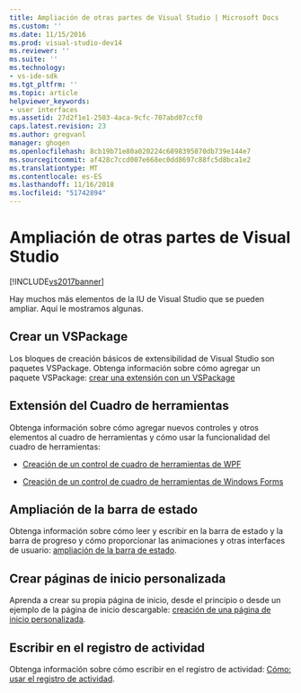 ```yaml
---
title: Ampliación de otras partes de Visual Studio | Microsoft Docs
ms.custom: ''
ms.date: 11/15/2016
ms.prod: visual-studio-dev14
ms.reviewer: ''
ms.suite: ''
ms.technology:
- vs-ide-sdk
ms.tgt_pltfrm: ''
ms.topic: article
helpviewer_keywords:
- user interfaces
ms.assetid: 27d2f1e1-2503-4aca-9cfc-707abd07ccf0
caps.latest.revision: 23
ms.author: gregvanl
manager: ghogen
ms.openlocfilehash: 8cb19b71e80a020224c6898395070db739e144e7
ms.sourcegitcommit: af428c7ccd007e668ec0dd8697c88fc5d8bca1e2
ms.translationtype: MT
ms.contentlocale: es-ES
ms.lasthandoff: 11/16/2018
ms.locfileid: "51742894"
---
```

# <a name="extending-other-parts-of-visual-studio"></a>Ampliación de otras partes de Visual Studio
[!INCLUDE[vs2017banner](../includes/vs2017banner.md)]

Hay muchos más elementos de la IU de Visual Studio que se pueden ampliar. Aquí le mostramos algunas.  
  
## <a name="creating-a-vspackage"></a>Crear un VSPackage  
 Los bloques de creación básicos de extensibilidad de Visual Studio son paquetes VSPackage.  Obtenga información sobre cómo agregar un paquete VSPackage: [crear una extensión con un VSPackage](../extensibility/creating-an-extension-with-a-vspackage.md)  
  
## <a name="extending-the-toolbox"></a>Extensión del Cuadro de herramientas  
 Obtenga información sobre cómo agregar nuevos controles y otros elementos al cuadro de herramientas y cómo usar la funcionalidad del cuadro de herramientas:  
  
-   [Creación de un control de cuadro de herramientas de WPF](../extensibility/creating-a-wpf-toolbox-control.md)  
  
-   [Creación de un control de cuadro de herramientas de Windows Forms](../extensibility/creating-a-windows-forms-toolbox-control.md)  
  
## <a name="extending-the-status-bar"></a>Ampliación de la barra de estado  
 Obtenga información sobre cómo leer y escribir en la barra de estado y la barra de progreso y cómo proporcionar las animaciones y otras interfaces de usuario: [ampliación de la barra de estado](../extensibility/extending-the-status-bar.md).  
  
## <a name="creating-custom-start-pages"></a>Crear páginas de inicio personalizada  
 Aprenda a crear su propia página de inicio, desde el principio o desde un ejemplo de la página de inicio descargable: [creación de una página de inicio personalizada](../extensibility/creating-a-custom-start-page.md).  
  
## <a name="write-to-the-activity-log"></a>Escribir en el registro de actividad  
 Obtenga información sobre cómo escribir en el registro de actividad: [Cómo: usar el registro de actividad](../extensibility/how-to-use-the-activity-log.md).

